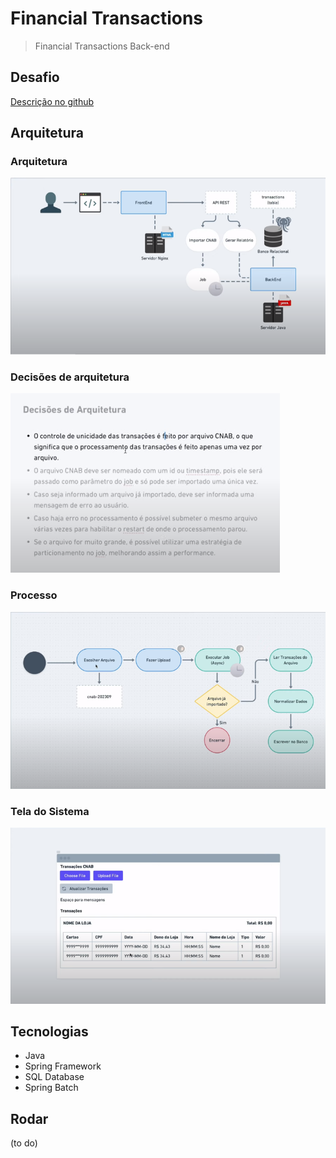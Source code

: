 # Financial Transactions

> Financial Transactions Back-end

## Desafio

[Descrição no github](https://github.com/Pagnet/desafio-back-end)

## Arquitetura

### Arquitetura

![Arquitetura 01](/files/arquitetura-01.png)

### Decisões de arquitetura

![Arquitetura 02](/files/arquitetura-02.png)

### Processo

![Processos](/files/processos-01.png)

### Tela do Sistema

![Tela do Sistema](/files/tela-sistema-01.png)

## Tecnologias

- Java
- Spring Framework
- SQL Database
- Spring Batch

## Rodar

(to do)
